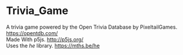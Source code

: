 # Trivia_Game
A trivia game powered by the Open Trivia Database by PixeltailGames. https://opentdb.com/ <br>
Made With p5js. http://p5js.org/ <br>
Uses the _he_ library. https://mths.be/he
